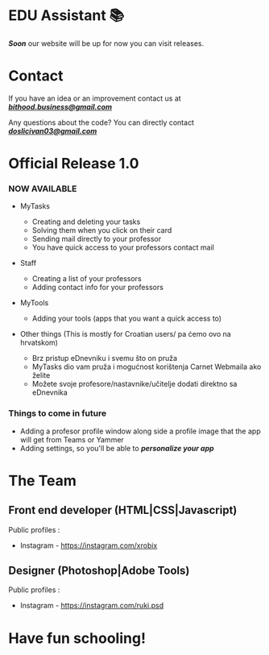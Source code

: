 # EDU Assistant 📚

***Soon*** our website will be up for now you can visit releases.

# Contact

If you have an idea or an improvement contact us at ***bithood.business@gmail.com***

Any questions about the code? You can directly contact ***doslicivan03@gmail.com***

# Official Release 1.0

### NOW AVAILABLE

- MyTasks
    - Creating and deleting your tasks
    - Solving them when you click on their card
    - Sending mail directly to your professor
    - You have quick access to your professors contact mail

- Staff
    - Creating a list of your professors
    - Adding contact info for your professors

- MyTools
    - Adding your tools (apps that you want a quick access to)

- Other things (This is mostly for Croatian users/ pa ćemo ovo na hrvatskom)
    - Brz pristup eDnevniku i svemu što on pruža
    - MyTasks dio vam pruža i mogućnost korištenja Carnet Webmaila ako želite
    - Možete svoje profesore/nastavnike/učitelje dodati direktno sa eDnevnika

### Things to come in future

- Adding a profesor profile window along side a profile image that the app will get from
Teams or Yammer
- Adding settings, so you'll be able to ***personalize your app***

# The Team

## Front end developer (HTML|CSS|Javascript)

Public profiles :
- Instagram - https://instagram.com/xrobix

## Designer (Photoshop|Adobe Tools)

Public profiles :
- Instagram - https://instagram.com/ruki.psd

# Have fun schooling!
